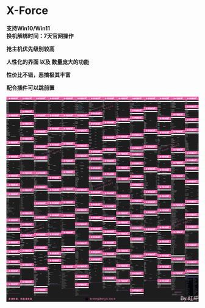 # X-Force

**支持Win10/Win11**\
**换机解绑时间：7天官网操作**

**抢主机优先级别较高**

**人性化的界面 以及 数量庞大的功能**

**性价比不错，恶搞极其丰富**

**配合插件可以跳前置**

![](../../.gitbook/assets/X-Force.jpg)
